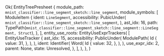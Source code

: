 Ok(
    EntityTreePresheet {
        module_path: `mnist_classifier::line_segment_sketch::line_segment`,
        module_symbols: [
            ModuleItem {
                ident: `LineSegment`,
                accessibility: PubicUnder(
                    `mnist_classifier::line_segment_sketch::line_segment`,
                ),
                ast_idx: 16,
                path: TypePath(`mnist_classifier::line_segment_sketch::line_segment::LineSegment, Struct`),
            },
        ],
        entity_use_roots: EntityUseExprTrackers(
            [
                EntityUseTracker {
                    ast_idx: 15,
                    accessibility: PublicUnder(
                        ModulePath(
                            Id {
                                value: 31,
                            },
                        ),
                    ),
                    ident: Identifier(
                        Word(
                            Id {
                                value: 32,
                            },
                        ),
                    ),
                    use_expr_idx: 2,
                    parent: None,
                    state: Unresolved,
                },
            ],
        ),
    },
)